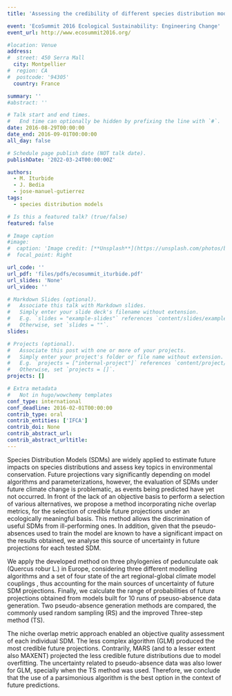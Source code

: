 ```yaml
---
title: 'Assessing the credibility of different species distribution models to project changes under future climate conditions'

event: 'EcoSummit 2016 Ecological Sustainability: Engineering Change'
event_url: http://www.ecosummit2016.org/

#location: Venue
address:
#  street: 450 Serra Mall
  city: Montpellier
#  region: CA
#  postcode: '94305'
  country: France

summary: ''
#abstract: ''

# Talk start and end times.
#   End time can optionally be hidden by prefixing the line with `#`.
date: 2016-08-29T00:00:00
date_end: 2016-09-01T00:00:00
all_day: false

# Schedule page publish date (NOT talk date).
publishDate: '2022-03-24T00:00:00Z'

authors: 
  - M. Iturbide
  - J. Bedia
  - jose-manuel-gutierrez
tags: 
  - species distribution models

# Is this a featured talk? (true/false)
featured: false

# Image caption
#image:
#  caption: 'Image credit: [**Unsplash**](https://unsplash.com/photos/bzdhc5b3Bxs)'
#  focal_point: Right

url_code: ''
url_pdf: 'files/pdfs/ecosummit_iturbide.pdf'
url_slides: 'None'
url_video: ''

# Markdown Slides (optional).
#   Associate this talk with Markdown slides.
#   Simply enter your slide deck's filename without extension.
#   E.g. `slides = "example-slides"` references `content/slides/example-slides.md`.
#   Otherwise, set `slides = ""`.
slides:

# Projects (optional).
#   Associate this post with one or more of your projects.
#   Simply enter your project's folder or file name without extension.
#   E.g. `projects = ["internal-project"]` references `content/project/deep-learning/index.md`.
#   Otherwise, set `projects = []`.
projects: []

# Extra metadata
#   Not in hugo/wowchemy templates
conf_type: international
conf_deadline: 2016-02-01T00:00:00
contrib_type: oral
contrib_entities: ['IFCA']
contrib_doi: None
contrib_abstract_url: 
contrib_abstract_urltitle: 
---
```


Species Distribution Models (SDMs) are widely applied to estimate future impacts on species distributions and assess key topics in environmental conservation. Future projections vary significantly depending on model algorithms and parameterizations, however, the evaluation of SDMs under future climate change is problematic, as events being predicted have yet not occurred. In front of the lack of an objective basis to perform a selection of various alternatives,  we propose a method incorporating niche overlap metrics, for the selection of credible future projections under an ecologically meaningful basis. This method allows the discrimination of useful SDMs from ill-performing ones. In addition, given that the pseudo-absences used to train the model are known to have a significant impact on the results obtained, we analyse this source of uncertainty in future projections for each tested SDM. 

We apply the developed method on three phylogenies of pedunculate oak (Quercus robur L.) in Europe, considering three different modelling algorithms and a set of four state of the art regional-global climate model couplings , thus accounting for the main sources of uncertainty of future SDM projections. Finally, we calculate the range of probabilities of future projections obtained from models built for 10 runs of pseuso-absence data generation. Two pseudo-absence generation methods are compared, the commonly used random sampling (RS) and the improved Three-step method (TS).

The niche overlap metric approach enabled an objective quality assessment of each individual SDM. The less complex algorithm (GLM) produced the most credible future projections. Contrarily, MARS (and to a lesser extent also MAXENT) projected the less credible future distributions due to model overfitting. The uncertainty related to pseudo-absence data was also lower for GLM, specially when the TS method was used. Therefore, we conclude that the use of a parsimonious algorithm is the best option in the context of future predictions. 

